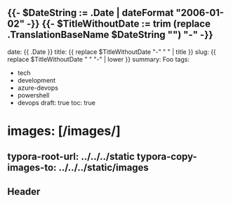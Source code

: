 {{- $DateString := .Date | dateFormat "2006-01-02" -}}
{{- $TitleWithoutDate := trim (replace .TranslationBaseName $DateString "") "-" -}}
---

date: {{ .Date }}
title: {{ replace $TitleWithoutDate "-" " " | title }}
slug: {{ replace $TitleWithoutDate " " "-" | lower }}
summary:
  Foo
tags:

- tech
- development
- azure-devops
- powershell
- devops
draft: true
toc: true

# images: [/images/]

typora-root-url: ../../../static
typora-copy-images-to:  ../../../static/images
---

## Header
